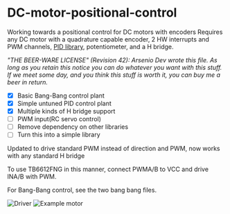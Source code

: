 # DC-motor-positional-control
Working towards a positional control for DC motors with encoders
Requires any DC motor with a quadrature capable encoder, 2 HW interrupts and PWM channels, [PID library](https://github.com/br3ttb/Arduino-PID-Library), potentiometer, and a H bridge.

_"THE BEER-WARE LICENSE" (Revision 42):
Arsenio Dev wrote this file.  As long as you retain this notice you
can do whatever you want with this stuff. If we meet some day, and you think
this stuff is worth it, you can buy me a beer in return._

- [x] Basic Bang-Bang control plant
- [X] Simple untuned PID control plant
- [X] Multiple kinds of H bridge support
- [ ] PWM input(RC servo control)
- [ ] Remove dependency on other libraries
- [ ] Turn this into a simple library

Updated to drive standard PWM instead of direction and PWM, now works with any standard H bridge

To use TB6612FNG in this manner, connect PWMA/B to VCC and drive INA/B with PWM. 

For Bang-Bang control, see the two bang bang files. 

![Driver](https://cdn.sparkfun.com//assets/parts/3/1/5/7/09457-01b.jpg "TB6612FNG motor driver")
![Example motor](http://www.cnclablb.com/storage/Products/Product10988/Photo_4613/Orig/_W4A0628-900x600.jpg "Example motor with encoder")
